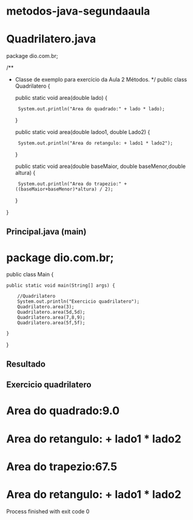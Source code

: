 # metodos-java-segundaaula
# Quadrilatero.java
package dio.com.br;

/**
 * Classe de exemplo para exercício da Aula 2 Métodos.
  */
public class Quadrilatero {

    public static void area(double lado) {

        System.out.println("Area do quadrado:" + lado * lado);
    }

    public static void area(double ladoo1, double Lado2) {

        System.out.println("Area do retangulo: + lado1 * lado2");
    }

    public static void area(double baseMaior, double baseMenor,double altura) {

        System.out.println("Area do trapezio:" + ((baseMaior+baseMenor)*altura) / 2);
    }

}
## Principal.java (main)
# package dio.com.br;

public class Main {

    public static void main(String[] args) {

        //Quadrilatero
        System.out.println("Exercicio quadrilatero");
        Quadrilatero.area(3);
        Quadrilatero.area(5d,5d);
        Quadrilatero.area(7,8,9);
        Quadrilatero.area(5f,5f);

    }
}
## Resultado

## Exercicio quadrilatero
# Area do quadrado:9.0
# Area do retangulo: + lado1 * lado2
# Area do trapezio:67.5
# Area do retangulo: + lado1 * lado2

Process finished with exit code 0
